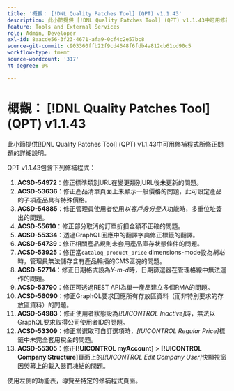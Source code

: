 ```yaml
---
title: '概觀： [!DNL Quality Patches Tool] (QPT) v1.1.43'
description: 此小節提供 [!DNL Quality Patches Tool] (QPT) v1.1.43中可用修補程式所修正問題的詳細說明。
feature: Tools and External Services
role: Admin, Developer
exl-id: 8aacde56-3f23-4671-afa9-0cf4c2e57bc8
source-git-commit: c903360ffb22f9cd4648f6fdb4a812cb61cd90c5
workflow-type: tm+mt
source-wordcount: '317'
ht-degree: 0%

---
```


# 概觀： [!DNL Quality Patches Tool] (QPT) v1.1.43

此小節提供[!DNL Quality Patches Tool] (QPT) v1.1.43中可用修補程式所修正問題的詳細說明。

QPT v1.1.43包含下列修補程式：

1. **ACSD-54972**：修正標準類別URL在變更類別URL後未更新的問題。
1. **ACSD-53636**：修正產品清單頁面上未顯示一般價格的問題，此可設定產品的子項產品具有特殊價格。
1. **ACSD-54885**：修正管理員使用者使用&#x200B;*以客戶身分登入*&#x200B;功能時，多重位址簽出的問題。
1. **ACSD-55610**：修正部分取消的訂單折扣金額不正確的問題。
1. **ACSD-55334**：透過GraphQL回應中的翻譯字典修正標籤的翻譯。
1. **ACSD-54739**：修正相關產品規則未套用產品庫存狀態條件的問題。
1. **ACSD-53925**：修正當`catalog_product_price` dimensions-mode設為&#x200B;*網站*&#x200B;時，管理員無法儲存含有產品輪播的CMS區塊的問題。
1. **ACSD-52714**：修正日期格式設為&#x200B;*Y-m-d*&#x200B;時，日期篩選器在管理格線中無法運作的問題。
1. **ACSD-53790**：修正可透過REST API為單一產品建立多個RMA的問題。
1. **ACSD-56090**：修正GraphQL要求回應所有存放區資料（而非特別要求的存放區資料）的問題。
1. **ACSD-54983**：修正使用者狀態設為&#x200B;*[!UICONTROL Inactive]*&#x200B;時，無法以GraphQL要求取得公司使用者ID的問題。
1. **ACSD-53309**：修正當選取可自訂選項時，*[!UICONTROL Regular Price]*&#x200B;標籤中未完全套用稅金的問題。
1. **ACSD-55305**：修正&#x200B;**[!UICONTROL myAccount]** > **[!UICONTROL Company Structure]**&#x200B;頁面上的&#x200B;*[!UICONTROL Edit Company User]*&#x200B;快顯視窗因熒幕上的載入器而凍結的問題。

使用左側的功能表，導覽至特定的修補程式頁面。
